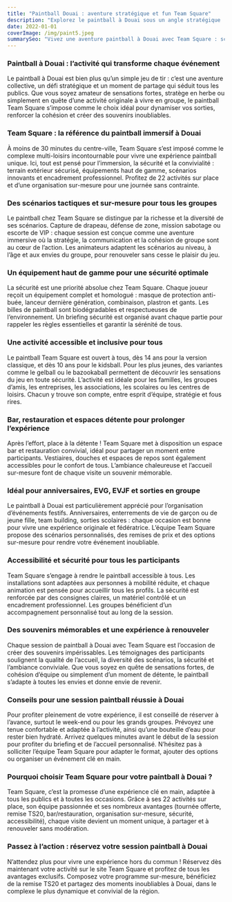 ```yaml
---
title: "Paintball Douai : aventure stratégique et fun Team Square"
description: "Explorez le paintball à Douai sous un angle stratégique : scénarios sur-mesure, sécurité, équipements haut de gamme et ambiance festive pour tous vos événements."
date: 2022-01-01
coverImage: /img/paint5.jpeg
summarySeo: "Vivez une aventure paintball à Douai avec Team Square : scénarios tactiques, sécurité, organisation personnalisée et moments festifs pour groupes et familles."
---
```


### Paintball à Douai : l’activité qui transforme chaque événement

Le paintball à Douai est bien plus qu’un simple jeu de tir : c’est une aventure collective, un défi stratégique et un moment de partage qui séduit tous les publics. Que vous soyez amateur de sensations fortes, stratège en herbe ou simplement en quête d’une activité originale à vivre en groupe, le paintball Team Square s’impose comme le choix idéal pour dynamiser vos sorties, renforcer la cohésion et créer des souvenirs inoubliables.

### Team Square : la référence du paintball immersif à Douai

À moins de 30 minutes du centre-ville, Team Square s’est imposé comme le complexe multi-loisirs incontournable pour vivre une expérience paintball unique. Ici, tout est pensé pour l’immersion, la sécurité et la convivialité : terrain extérieur sécurisé, équipements haut de gamme, scénarios innovants et encadrement professionnel. Profitez de 22 activités sur place et d’une organisation sur-mesure pour une journée sans contrainte.

### Des scénarios tactiques et sur-mesure pour tous les groupes

Le paintball chez Team Square se distingue par la richesse et la diversité de ses scénarios. Capture de drapeau, défense de zone, mission sabotage ou escorte de VIP : chaque session est conçue comme une aventure immersive où la stratégie, la communication et la cohésion de groupe sont au cœur de l’action. Les animateurs adaptent les scénarios au niveau, à l’âge et aux envies du groupe, pour renouveler sans cesse le plaisir du jeu.

### Un équipement haut de gamme pour une sécurité optimale

La sécurité est une priorité absolue chez Team Square. Chaque joueur reçoit un équipement complet et homologué : masque de protection anti-buée, lanceur dernière génération, combinaison, plastron et gants. Les billes de paintball sont biodégradables et respectueuses de l’environnement. Un briefing sécurité est organisé avant chaque partie pour rappeler les règles essentielles et garantir la sérénité de tous.

### Une activité accessible et inclusive pour tous

Le paintball Team Square est ouvert à tous, dès 14 ans pour la version classique, et dès 10 ans pour le kidsball. Pour les plus jeunes, des variantes comme le gelball ou le bazookaball permettent de découvrir les sensations du jeu en toute sécurité. L’activité est idéale pour les familles, les groupes d’amis, les entreprises, les associations, les scolaires ou les centres de loisirs. Chacun y trouve son compte, entre esprit d’équipe, stratégie et fous rires.

### Bar, restauration et espaces détente pour prolonger l’expérience

Après l’effort, place à la détente ! Team Square met à disposition un espace bar et restauration convivial, idéal pour partager un moment entre participants. Vestiaires, douches et espaces de repos sont également accessibles pour le confort de tous. L’ambiance chaleureuse et l’accueil sur-mesure font de chaque visite un souvenir mémorable.

### Idéal pour anniversaires, EVG, EVJF et sorties en groupe

Le paintball à Douai est particulièrement apprécié pour l’organisation d’événements festifs. Anniversaires, enterrements de vie de garçon ou de jeune fille, team building, sorties scolaires : chaque occasion est bonne pour vivre une expérience originale et fédératrice. L’équipe Team Square propose des scénarios personnalisés, des remises de prix et des options sur-mesure pour rendre votre événement inoubliable.

### Accessibilité et sécurité pour tous les participants

Team Square s’engage à rendre le paintball accessible à tous. Les installations sont adaptées aux personnes à mobilité réduite, et chaque animation est pensée pour accueillir tous les profils. La sécurité est renforcée par des consignes claires, un matériel contrôlé et un encadrement professionnel. Les groupes bénéficient d’un accompagnement personnalisé tout au long de la session.

### Des souvenirs mémorables et une expérience à renouveler

Chaque session de paintball à Douai avec Team Square est l’occasion de créer des souvenirs impérissables. Les témoignages des participants soulignent la qualité de l’accueil, la diversité des scénarios, la sécurité et l’ambiance conviviale. Que vous soyez en quête de sensations fortes, de cohésion d’équipe ou simplement d’un moment de détente, le paintball s’adapte à toutes les envies et donne envie de revenir.

### Conseils pour une session paintball réussie à Douai

Pour profiter pleinement de votre expérience, il est conseillé de réserver à l’avance, surtout le week-end ou pour les grands groupes. Prévoyez une tenue confortable et adaptée à l’activité, ainsi qu’une bouteille d’eau pour rester bien hydraté. Arrivez quelques minutes avant le début de la session pour profiter du briefing et de l’accueil personnalisé. N’hésitez pas à solliciter l’équipe Team Square pour adapter le format, ajouter des options ou organiser un événement clé en main.

### Pourquoi choisir Team Square pour votre paintball à Douai ?

Team Square, c’est la promesse d’une expérience clé en main, adaptée à tous les publics et à toutes les occasions. Grâce à ses 22 activités sur place, son équipe passionnée et ses nombreux avantages (tournée offerte, remise TS20, bar/restauration, organisation sur-mesure, sécurité, accessibilité), chaque visite devient un moment unique, à partager et à renouveler sans modération.

### Passez à l’action : réservez votre session paintball à Douai

N’attendez plus pour vivre une expérience hors du commun ! Réservez dès maintenant votre activité sur le site Team Square et profitez de tous les avantages exclusifs. Composez votre programme sur-mesure, bénéficiez de la remise TS20 et partagez des moments inoubliables à Douai, dans le complexe le plus dynamique et convivial de la région.
